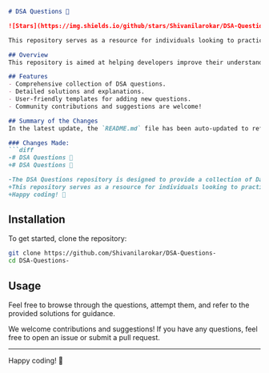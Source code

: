 ```markdown
# DSA Questions 📖

![Stars](https://img.shields.io/github/stars/Shivanilarokar/DSA-Questions-) ![Forks](https://img.shields.io/github/forks/Shivanilarokar/DSA-Questions-)

This repository serves as a resource for individuals looking to practice and refine their DSA knowledge. It includes a variety of questions, solutions, and guidance to aid in your learning journey. Happy coding! 🎉

## Overview
This repository is aimed at helping developers improve their understanding of Data Structures and Algorithms through practical coding problems.

## Features
- Comprehensive collection of DSA questions.
- Detailed solutions and explanations.
- User-friendly templates for adding new questions.
- Community contributions and suggestions are welcome!

## Summary of the Changes
In the latest update, the `README.md` file has been auto-updated to reflect the following changes:

### Changes Made:
```diff
-# DSA Questions 🤖
+# DSA Questions 📖

-The DSA Questions repository is designed to provide a collection of Data Structures and Algorithms (DSA) questions to help you enhance your coding skills and prepare for technical interviews.
+This repository serves as a resource for individuals looking to practice and refine their DSA knowledge. It includes a variety of questions, solutions, and guidance to aid in your learning journey.
+Happy coding! 🎉
```

## Installation
To get started, clone the repository:
```bash
git clone https://github.com/Shivanilarokar/DSA-Questions-
cd DSA-Questions-
```

## Usage
Feel free to browse through the questions, attempt them, and refer to the provided solutions for guidance.

We welcome contributions and suggestions! If you have any questions, feel free to open an issue or submit a pull request.

---
Happy coding! 🎉
```